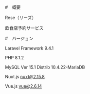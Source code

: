 #　概要

Rese（リーズ）

飲食店予約サービス

#　バージョン

Laravel Framework 9.4.1

PHP 8.1.2

MySQL Ver 15.1 Distrib 10.4.22-MariaDB

Nuxt.js nuxt@2.15.8

Vue.js vue@2.6.14